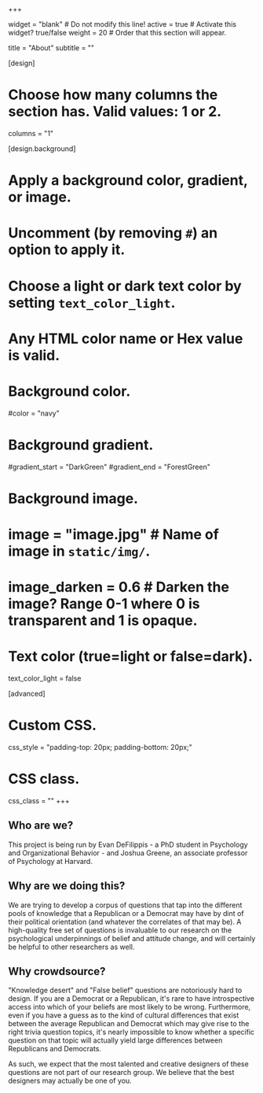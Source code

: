 +++


widget = "blank"  # Do not modify this line!
active = true  # Activate this widget? true/false
weight = 20  # Order that this section will appear.

title = "About"
subtitle = ""

[design]
  # Choose how many columns the section has. Valid values: 1 or 2.
  columns = "1"

[design.background]
  # Apply a background color, gradient, or image.
  #   Uncomment (by removing `#`) an option to apply it.
  #   Choose a light or dark text color by setting `text_color_light`.
  #   Any HTML color name or Hex value is valid.

  # Background color.
  #color = "navy"

  # Background gradient.
  #gradient_start = "DarkGreen"
  #gradient_end = "ForestGreen"

  # Background image.
  # image = "image.jpg"  # Name of image in `static/img/`.
  # image_darken = 0.6  # Darken the image? Range 0-1 where 0 is transparent and 1 is opaque.

  # Text color (true=light or false=dark).
  text_color_light = false

[advanced]
 # Custom CSS.
 css_style = "padding-top: 20px; padding-bottom: 20px;"

 # CSS class.
 css_class = ""
+++

## Who are we?

This project is being run by Evan DeFilippis - a PhD student in Psychology and Organizational Behavior - and Joshua Greene, an associate professor of Psychology at Harvard.

## Why are we doing this?

We are trying to develop a corpus of questions that tap into the different pools of knowledge that a Republican or a Democrat may have by dint of their political orientation (and whatever the correlates of that may be). A high-quality free set of questions is invaluable to our research on the psychological underpinnings of belief and attitude change, and will certainly be helpful to other researchers as well.

## Why crowdsource?

"Knowledge desert" and "False belief" questions are notoriously hard to design.  If you are a Democrat or a Republican, it's rare to have introspective access into which of your beliefs are most likely to be wrong. Furthermore, even if you have a guess as to the kind of cultural differences that exist between the average Republican and Democrat which may give rise to the right trivia question topics, it's nearly impossible to know whether a specific question on that topic will actually yield large differences between Republicans and Democrats.

As such, we expect that the most talented and creative designers of these questions are not part of our research group. We believe that the best designers may actually be one of you.  
